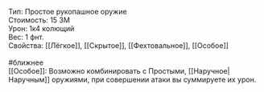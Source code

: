 Тип: Простое рукопашное оружие<br>
Стоимость: 15 ЗМ<br>
Урон: 1к4 колющий<br>
Вес: 1 фнт.<br>
Свойства: [[Лёгкое]], [[Скрытое]], [[Фехтовальное]], [[Особое]]<br>
<br>
#ближнее<br>
[[Особое]]: Возможно комбинировать с Простыми, [[Наручное|Наручным]] оружиями, при совершении атаки вы суммируете их урон.